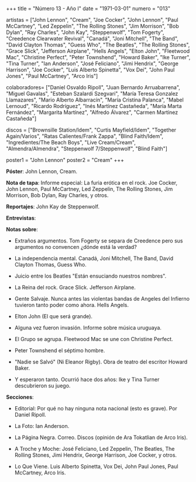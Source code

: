 +++
title = "Número 13 - Año I"
date = "1971-03-01"
numero = "013"

artistas = ["John Lennon", "Cream", "Joe Cocker", "John Lennon", "Paul McCartney", "Led Zeppelin", "The Rolling Stones", "Jim Morrison", "Bob Dylan", "Ray Charles", "John Kay", "Steppenwolf", "Tom Fogerty", "Creedence Clearwater Revival", "Canadá", "Joni Mitchell", "The Band", "David Clayton Thomas", "Guess Who", "The Beatles", "The Rolling Stones", "Grace Slick", "Jefferson Airplane", "Hells Angels", "Elton John", "Fleetwood Mac", "Christine Perfect", "Peter Townshend", "Howard Baker", "Ike Turner", "Tina Turner", "Ian Anderson", "José Feliciano", "Jimi Hendrix", "George Harrison", "Joe Cocker", "Luis Alberto Spinetta", "Vox Dei", "John Paul Jones", "Paul McCartney", "Arco Iris"]

colaboradores= ["Daniel Osvaldo Ripoll", "Juan Bernardo Arruabarrena", "Miguel Gavalas", "Esteban Szalardi Szegvari", "María Teresa Gonzalez Llamazares", "Mario Alberto Albarracín", "María Cristina Palanca", "Mabel Lernoud", "Ricardo Rodríguez", "Inés Martínez Castañeda", "María Marta Fernández", "Margarita Martínez", "Alfredo Álvarez", "Carmen Martínez Castañeda"]

discos = ["Brownsille Station/Idem", "Curtis Mayfield/Idem", "Together Again/Varios", "Ratas Calientes/Frank Zappa", "Blind Faith/Idem", "Ingredientes/The Beach Boys", "Live Cream/Cream", "Almendra/Almendra", "Steppenwolf 7/Steppenwolf", "Blind Faith"]

poster1 = "John Lennon"
poster2 = "Cream"
+++

**Póster**: John Lennon, Cream.

**Nota de tapa**: Informe especial: La furia erótica en el rock.
Joe Cocker, John Lennon, Paul McCartney, Led Zeppelin, The Rolling Stones, Jim Morrison, Bob Dylan, Ray Charles, y otros. 

**Reportajes**: John Kay de Steppenwolf.

**Entrevistas**: 

**Notas sobre**:

- Extraños argumentos. Tom Fogerty se separa de Creedence pero sus argumentos no convencen ¿dónde está la verdad?

- La independencia mental. Canadá, Joni Mitchell, The Band, David Clayton Thomas, Guess Who. 

- Juicio entre los Beatles "Están ensuciando nuestros nombres". 

- La Reina del rock. Grace Slick. Jefferson Airplane.

- Gente Salvaje. Nunca antes las violentas bandas de Angeles del Infierno tuvieron tanto poder como ahora. Hells Angels.

- Elton John (El que será grande).

- Alguna vez fueron invasión. Informe sobre música uruguaya.

- El Grupo se agrupa. Fleetwood Mac se une con Christine Perfect.

- Peter Townshend el séptimo hombre.

- "Nadie se Salvó" (Ni Eleanor Rigby). Obra de teatro del escritor Howard Baker.

- Y esperaron tanto. Ocurrió hace dos años: Ike y Tina Turner descubrieron su juego.


**Secciones**:

- Editorial: Por qué no hay ninguna nota nacional (esto es grave). Por Daniel Ripoll. 

- La Foto: Ian Anderson.

- La Página Negra. Correo. Discos (opinión de Ara Tokatlian de Arco Iris).

- A Troche y Moche: José Feliciano, Led Zeppelin, The Beatles, The Rolling Stones, Jimi Hendrix, George Harrison, Joe Cocker, y otros.

- Lo Que Viene. Luis Alberto Spinetta, Vox Dei, John Paul Jones, Paul McCartney, Arco Iris. 